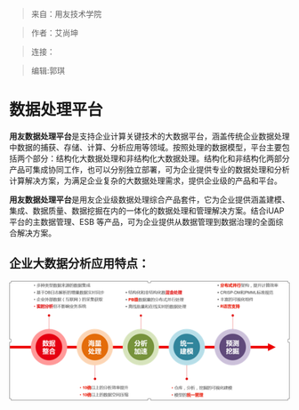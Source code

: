 >来自：用友技术学院

>作者：艾尚坤

>连接：

>编辑:郭琪

# 数据处理平台

**用友数据处理平台**是支持企业计算关键技术的大数据平台，涵盖传统企业数据处理中数据的捕获、存储、计算、分析应用等领域。按照处理的数据模型，平台主要包括两个部分：结构化大数据处理和非结构化大数据处理。结构化和非结构化两部分产品可集成协同工作，也可以分别独立部署，可为企业提供专业的数据处理和分析计算解决方案，为满足企业复杂的大数据处理需求，提供企业级的产品和平台。

**用友数据处理平台**是用友企业级数据处理综合产品套件，它为企业提供涵盖建模、集成、数据质量、数据挖掘在内的一体化的数据处理和管理解决方案。结合iUAP 平台的主数据管理、ESB 等产品，可为企业提供从数据管理到数据治理的全面综合解决方案。


## 企业大数据分析应用特点： 

![](QQ图片20161129151342.png)


